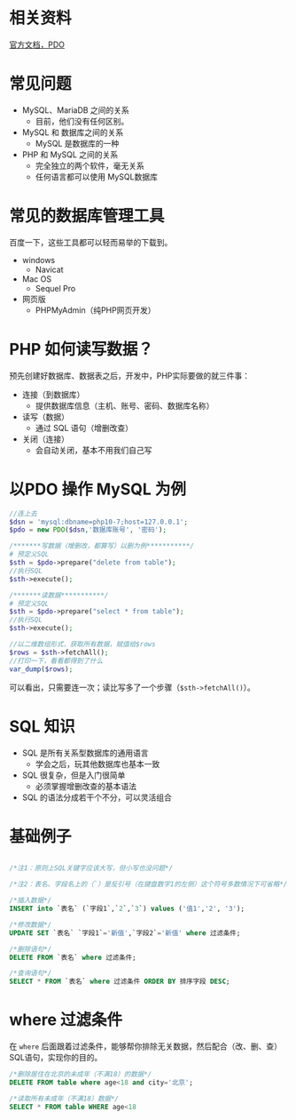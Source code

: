 # 相关资料

[官方文档，PDO](https://www.php.net/manual/zh/book.pdo.php)

# 常见问题

- MySQL、MariaDB 之间的关系
  - 目前，他们没有任何区别。
- MySQL 和 数据库之间的关系
  - MySQL 是数据库的一种
- PHP 和 MySQL 之间的关系
  - 完全独立的两个软件，毫无关系
  - 任何语言都可以使用 MySQL数据库

# 常见的数据库管理工具

百度一下，这些工具都可以轻而易举的下载到。

- windows
  - Navicat
- Mac OS
  - Sequel Pro
- 网页版
  - PHPMyAdmin（纯PHP网页开发）

# PHP 如何读写数据？

预先创建好数据库、数据表之后，开发中，PHP实际要做的就三件事：

- 连接（到数据库）
  - 提供数据库信息（主机、账号、密码、数据库名称）
- 读写（数据）
  - 通过 SQL 语句（增删改查）
- 关闭（连接）
  - 会自动关闭，基本不用我们自己写

# 以PDO 操作 MySQL 为例

```PHP
//连上去
$dsn = 'mysql:dbname=php10-7;host=127.0.0.1';
$pdo = new PDO($dsn,'数据库账号', '密码');

/*******写数据（增删改，都算写）以删为例***********/
# 预定义SQL
$sth = $pdo->prepare("delete from table");
//执行SQL
$sth->execute();

/*******读数据***********/
# 预定义SQL
$sth = $pdo->prepare("select * from table");
//执行SQL
$sth->execute();

//以二维数组形式，获取所有数据，赋值给$rows
$rows = $sth->fetchAll();
//打印一下，看看都得到了什么
var_dump($rows);
```

可以看出，只需要连一次；读比写多了一个步骤（`$sth->fetchAll()`）。

# SQL 知识

- SQL 是所有关系型数据库的通用语言
  - 学会之后，玩其他数据库也基本一致
- SQL 很复杂，但是入门很简单
  - 必须掌握增删改查的基本语法
- SQL 的语法分成若干个不分，可以灵活组合


# 基础例子


```SQL

/*注1：原则上SQL关键字应该大写，但小写也没问题*/

/*注2：表名、字段名上的（`）是反引号（在键盘数字1的左侧）这个符号多数情况下可省略*/

/*插入数据*/
INSERT into `表名` (`字段1`,`2`,`3`) values ('值1','2', '3');

/*修改数据*/
UPDATE SET `表名` `字段1`='新值',`字段2`='新值' where 过滤条件;

/*删除语句*/
DELETE FROM `表名` where 过滤条件;

/*查询语句*/
SELECT * FROM `表名` where 过滤条件 ORDER BY 排序字段 DESC;
```

# where 过滤条件

在 `where` 后面跟着过滤条件，能够帮你排除无关数据，然后配合（改、删、查）SQL语句，实现你的目的。


```SQL
/*删除居住在北京的未成年（不满18）的数据*/
DELETE FROM table where age<18 and city='北京';

/*读取所有未成年（不满18）数据*/
SELECT * FROM table WHERE age<18
```